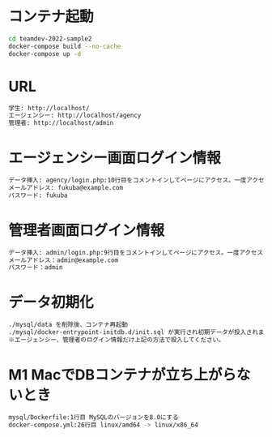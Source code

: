 

# コンテナ起動

```bash
cd teamdev-2022-sample2
docker-compose build --no-cache
docker-compose up -d
```

# URL

```bash
学生: http://localhost/
エージェンシー: http://localhost/agency
管理者: http://localhost/admin
```

# エージェンシー画面ログイン情報
```bash
データ挿入: agency/login.php:10行目をコメントインしてページにアクセス。一度アクセスしたらコメントアウト
メールアドレス: fukuba@example.com
パスワード: fukuba
```

# 管理者画面ログイン情報

```bash
データ挿入: admin/login.php:9行目をコメントインしてページにアクセス。一度アクセスしたらコメントアウト
メールアドレス：admin@example.com
パスワード：admin
```

# データ初期化

```bash
./mysql/data を削除後、コンテナ再起動
./mysql/docker-entrypoint-initdb.d/init.sql が実行され初期データが投入されます
※エージェンシー、管理者のログイン情報だけ上記の方法で投入してください。
```

# M1 MacでDBコンテナが立ち上がらないとき
```bash
mysql/Dockerfile:1行目 MySQLのバージョンを8.0にする
docker-compose.yml:26行目 linux/amd64 -> linux/x86_64
```
